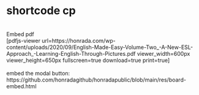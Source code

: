 # shortcode cp

<br>
Embed pdf
<br>
[pdfjs-viewer url=https://honrada.com/wp-content/uploads/2020/09/English-Made-Easy-Volume-Two_-A-New-ESL-Approach_-Learning-English-Through-Pictures.pdf viewer_width=600px viewer_height=650px fullscreen=true download=true print=true]
<br>
<br>
embed the modal button:
<br>
https://github.com/honradagithub/honradapublic/blob/main/res/board-embed.html
